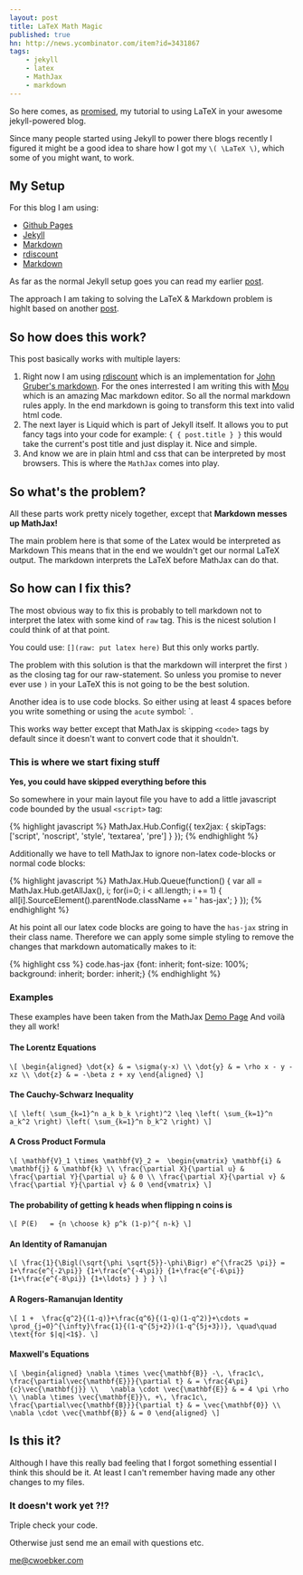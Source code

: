 ```yaml
---
layout: post
title: LaTeX Math Magic
published: true
hn: http://news.ycombinator.com/item?id=3431867
tags:
    - jekyll
    - latex
    - MathJax
    - markdown
---
```


So here comes, as [promised](/posts/jekyll-blogging/#n7), my tutorial to using LaTeX in your awesome jekyll-powered blog. 

Since many people started using Jekyll to power there blogs recently I figured it might be a good idea to share how I got my `\( \LaTeX \)`, which some of you  might want, to work.

## My Setup

For this blog I am using:

* [Github Pages]
* [Jekyll]
* [Markdown]
* [rdiscount]
* [Markdown]

As far as the normal Jekyll setup goes you can read my earlier [post](/posts/jekyll-blogging).

The approach I am taking to solving the LaTeX & Markdown problem is highlt based on another [post](http://doswa.com/2011/07/20/mathjax-in-markdown.html).

## So how does this work?

This post basically works with multiple layers:

1. Right now I am using [rdiscount] which is an implementation for [John Gruber's markdown][Markdown]. For the ones interrested I am writing this with [Mou](http://mouapp.com/) which is an amazing Mac markdown editor. So all the normal markdown rules apply. In the end markdown is going to transform this text into valid html code.
2. The next layer is Liquid which is part of Jekyll itself. It allows you to put fancy tags into your code for example: `{ { post.title } }` this would take the current's post title and just display it. Nice and simple.
3. And know we are in plain html and css that can be interpreted by most browsers. This is where the `MathJax` comes into play.

## So what's the problem?

All these parts work pretty nicely together, except that **Markdown messes up MathJax!**

The main problem here is that some of the Latex would be interpreted as Markdown
This means that in the end we wouldn't get our normal LaTeX output. The markdown interprets the LaTeX before MathJax can do that.

## So how can I fix this?

The most obvious way to fix this is probably to tell markdown not to interpret the latex with some kind of `raw` tag. This is the nicest solution I could think of at that point.

You could use: `[](raw: put latex here)`
But this only works partly.

The problem with this solution is that the markdown will interpret the first `)` as the closing tag for our raw-statement. So unless you promise to never ever use `)` in your LaTeX this is not going to be the best solution.

Another idea is to use code blocks. So either using at least 4 spaces before you write something or using the `acute` symbol: `.

This works way better except that MathJax is skipping `<code>` tags by default since it doesn't want to convert code that it shouldn't.

### This is where we start fixing stuff

**Yes, you could have skipped everything before this**

So somewhere in your main layout file you have to add a little javascript code bounded by the usual `<script>` tag:

{% highlight javascript %}
    MathJax.Hub.Config({
      tex2jax: {
        skipTags: ['script', 'noscript', 'style', 'textarea', 'pre']
      }
    });
{% endhighlight %}

Additionally we have to tell MathJax to ignore non-latex code-blocks or normal code blocks:

{% highlight javascript %}
    MathJax.Hub.Queue(function() {
        var all = MathJax.Hub.getAllJax(), i;
        for(i=0; i < all.length; i += 1) {
            all[i].SourceElement().parentNode.className += ' has-jax';
        }
    });
{% endhighlight %}

At his point all our latex code blocks are going to have the `has-jax` string in their class name. Therefore we can apply some simple styling to remove the changes that markdown automatically makes to it:

{% highlight css %}
code.has-jax {font: inherit; font-size: 100%; background: inherit; border: inherit;}
{% endhighlight %}

### Examples

These examples have been taken from the MathJax [Demo Page](http://mathjax.org/demos/tex-samples/)
And voilà they all work!

#### The Lorentz Equations

`\[
\begin{aligned}
\dot{x} & = \sigma(y-x) \\
\dot{y} & = \rho x - y - xz \\
\dot{z} & = -\beta z + xy
\end{aligned}
\]`

#### The Cauchy-Schwarz Inequality

`\[
\left( \sum_{k=1}^n a_k b_k \right)^2 \leq \left( \sum_{k=1}^n a_k^2 \right) \left( \sum_{k=1}^n b_k^2 \right)
\]`

#### A Cross Product Formula

`\[
\mathbf{V}_1 \times \mathbf{V}_2 =  \begin{vmatrix}
\mathbf{i} & \mathbf{j} & \mathbf{k} \\
\frac{\partial X}{\partial u} &  \frac{\partial Y}{\partial u} & 0 \\
\frac{\partial X}{\partial v} &  \frac{\partial Y}{\partial v} & 0
\end{vmatrix}
\]`

#### The probability of getting k heads when flipping n coins is

`\[
P(E)   = {n \choose k} p^k (1-p)^{ n-k}
\]`

#### An Identity of Ramanujan

`\[
\frac{1}{\Bigl(\sqrt{\phi \sqrt{5}}-\phi\Bigr) e^{\frac25 \pi}} =
1+\frac{e^{-2\pi}} {1+\frac{e^{-4\pi}} {1+\frac{e^{-6\pi}}
{1+\frac{e^{-8\pi}} {1+\ldots} } } }
\]`

#### A Rogers-Ramanujan Identity

`\[
1 +  \frac{q^2}{(1-q)}+\frac{q^6}{(1-q)(1-q^2)}+\cdots =
\prod_{j=0}^{\infty}\frac{1}{(1-q^{5j+2})(1-q^{5j+3})},
\quad\quad \text{for $|q|<1$}.
\]`

#### Maxwell's Equations

`\[
\begin{aligned}
\nabla \times \vec{\mathbf{B}} -\, \frac1c\, \frac{\partial\vec{\mathbf{E}}}{\partial t} & = \frac{4\pi}{c}\vec{\mathbf{j}} \\   \nabla \cdot \vec{\mathbf{E}} & = 4 \pi \rho \\
\nabla \times \vec{\mathbf{E}}\, +\, \frac1c\, \frac{\partial\vec{\mathbf{B}}}{\partial t} & = \vec{\mathbf{0}} \\
\nabla \cdot \vec{\mathbf{B}} & = 0 \end{aligned}
\]`

## Is this it?

Although I have this really bad feeling that I forgot something essential I think this should be it. At least I can't remember having made any other changes to my files.

### It doesn't work yet ?!?

Triple check your code.

Otherwise just send me an email with questions etc.

<me@cwoebker.com>

[Markdown]: http://daringfireball.net/projects/markdown/
[MathJax]: http://www.mathjax.org/
[Github Pages]: http://pages.github.com/
[Jekyll]: https://github.com/mojombo/jekyll
[rdiscount]: https://github.com/rtomayko/rdiscount